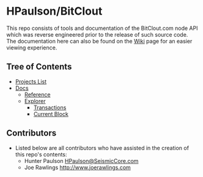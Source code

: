 # HPaulson/BitClout

This repo consists of tools and documentation of the BitClout.com node API which was reverse engineered prior to the release of such source code. The documentation here can also be found on the [Wiki](https://github.com/HPaulson/BitClout/wiki) page for an easier viewing experience.

## Tree of Contents
- [Projects List](/projects.md)
- [Docs](/docs)
  - [Reference](/docs/reference.md)
  - [Explorer](/docs/explorer)
    - [Transactions](/docs/explorer/transactions.md)  
    - [Current Block](/docs/explorer/current-block.md)


## Contributors
- Listed below are all contributors who have assisted in the creation of this repo's contents:
  - Hunter Paulson <HPaulson@SeismicCore.com>
  - Joe Rawlings <http://www.joerawlings.com>
